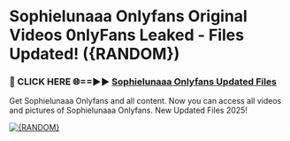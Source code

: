 # Sophielunaaa Onlyfans Original Videos 0nlyFans Leaked - Files Updated! ({RANDOM})

<h3>🔴 CLICK HERE 🌐==►► <a href="https://betterlinks.top/A2PfLJ" rel="nofollow">Sophielunaaa Onlyfans Updated Files</a></h3>

Get Sophielunaaa Onlyfans and all content. Now you can access all videos and pictures of Sophielunaaa Onlyfans. New Updated Files 2025!

[![{RANDOM}](https://i.imgur.com/ppqm5kG.gif)](https://betterlinks.top/A2PfLJ)